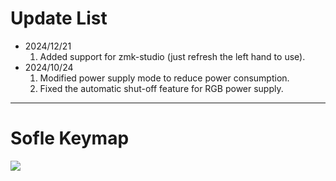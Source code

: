 
# Update List

- 2024/12/21
  1. Added support for zmk-studio (just refresh the left hand to use).
- 2024/10/24
  1. Modified power supply mode to reduce power consumption.
  2. Fixed the automatic shut-off feature for RGB power supply.


---

# Sofle Keymap


<img src="keymap-drawer/eyelash_sofle.svg" >

